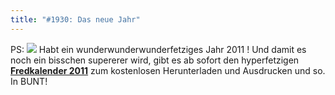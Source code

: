 ```yaml
---
title: "#1930: Das neue Jahr"
---
```


PS:
<a href="http://www.fonflatter.de/kalender"><img src="http://www.fonflatter.de/bilder/2011.png"></a>
Habt ein wunderwunderwunderfetziges Jahr 2011 !
Und damit es noch ein bisschen supererer wird, gibt es ab sofort den hyperfetzigen <a href="http://www.fonflatter.de/kalender"><strong>Fredkalender 2011</strong></a> zum kostenlosen Herunterladen und Ausdrucken und so. In BUNT!
